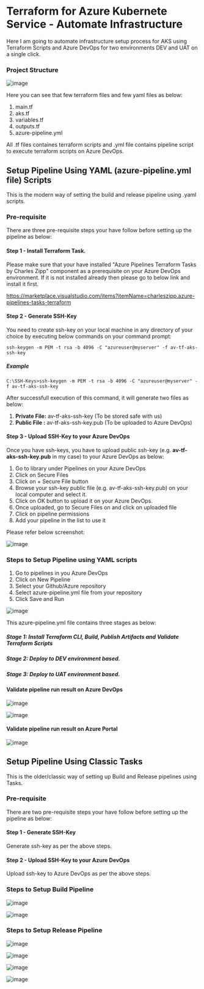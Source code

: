 # Terraform for Azure Kubernete Service - Automate Infrastructure
Here I am going to automate infrastructure setup process for AKS using Terraform Scripts and Azure DevOps for two environments DEV and UAT on a single click.

### Project Structure
![image](https://user-images.githubusercontent.com/84455469/130923865-df54c0cd-85a1-4562-a930-c1025e8601bc.png)

Here you can see that few terraform files and few yaml files as below:
1. main.tf
2. aks.tf
3. variables.tf
4. outputs.tf
5. azure-pipeline.yml

All .tf files containes terraform scripts and .yml file contains pipeline script to execute terraform scripts on Azure DevOps.

## Setup Pipeline Using YAML (azure-pipeline.yml file) Scripts
This is the modern way of setting the build and release pipeline using .yaml scripts.

### Pre-requisite
There are three pre-requisite steps your have follow before setting up the pipeline as below:

#### Step 1 - Install Terraform Task. 
Please make sure that your have installed "Azure Pipelines Terraform Tasks by Charles Zipp" component as a prerequisite on your Azure DevOps environment. If it is not installed already then please go to below link and install it first.

https://marketplace.visualstudio.com/items?itemName=charleszipp.azure-pipelines-tasks-terraform

#### Step 2 - Generate SSH-Key
You need to create ssh-key on your local machine in any directory of your choice by executing below commands on your command prompt:

```
ssh-keygen -m PEM -t rsa -b 4096 -C "azureuser@myserver" -f av-tf-aks-ssh-key
```
##### Example
```
C:\SSH-Keys>ssh-keygen -m PEM -t rsa -b 4096 -C "azureuser@myserver" -f av-tf-aks-ssh-key
```

After successfull execution of this command, it will generate two files as below:

1. <b>Private File:</b> av-tf-aks-ssh-key (To be stored safe with us)
2. <b>Public File :</b> av-tf-aks-ssh-key.pub (To be uploaded to Azure DevOps)

#### Step 3 - Upload SSH-Key to your Azure DevOps
Once you have ssh-keys, you have to upload public ssh-key (e.g. <b>av-tf-aks-ssh-key.pub</b> in my case) to your Azure DevOps as below:

1. Go to library under Pipelines on your Azure DevOps
2. Click on Secure Files
3. Click on + Secure File button
4. Browse your ssh-key public file (e.g. av-tf-aks-ssh-key.pub) on your local computer and select it.
5. Click on OK button to upload it on your Azure DevOps.
6. Once uploaded, go to Secure Files on and click on uploaded file
7. Click on pipeline permissions
8. Add your pipeline in the list to use it

Please refer below screenshot:

![image](https://user-images.githubusercontent.com/84455469/130929798-82aee4b4-20e2-485d-98d2-b1c1fb3d5158.png)

### Steps to Setup Pipeline using YAML scripts

1. Go to pipelines in you Azure DevOps 
2. Click on New Pipeline
3. Select your Github/Azure repository
4. Select azure-pipeline.yml file from your repository
5. Click Save and Run

![image](https://user-images.githubusercontent.com/84455469/130920833-e0990eeb-be72-4dcc-8964-9d22e6465907.png)

This azure-pipeline.yml file contains three stages as below:

##### Stage 1: Install Terraform CLI, Build, Publish Artifacts and Validate Terraform Scripts
##### Stage 2: Deploy to DEV environment based.
##### Stage 3: Deploy to UAT environment based.

#### Validate pipeline run result on Azure DevOps
![image](https://user-images.githubusercontent.com/84455469/130919106-bb1d64a9-804d-4a60-a1e2-cb37de09daf8.png)

![image](https://user-images.githubusercontent.com/84455469/130920226-14faf9d2-acf6-433c-992f-3a8256991817.png)

#### Validate pipeline run result on Azure Portal
![image](https://user-images.githubusercontent.com/84455469/130923545-dd282c9b-2c16-49c8-bb21-2503e4cb077f.png)


## Setup Pipeline Using Classic Tasks
This is the older/classic way of setting up Build and Release pipelines using Tasks.

### Pre-requisite
There are two pre-requisite steps your have follow before setting up the pipeline as below:

#### Step 1 - Generate SSH-Key
Generate ssh-key as per the above steps.

#### Step 2 - Upload SSH-Key to your Azure DevOps
Upload ssh-key to Azure DevOps as per the above steps.

### Steps to Setup Build Pipeline

![image](https://user-images.githubusercontent.com/84455469/130949356-2814f8f6-0e9b-4a84-80f8-45222c192836.png)

![image](https://user-images.githubusercontent.com/84455469/130950616-58f1685b-ca4f-4077-b218-159c77becad9.png)

### Steps to Setup Release Pipeline

![image](https://user-images.githubusercontent.com/84455469/130953011-453ed032-f517-4d67-b654-8b7626fbfd18.png)

![image](https://user-images.githubusercontent.com/84455469/130956256-586b2afd-2132-4aec-8718-63dd5213cca8.png)

![image](https://user-images.githubusercontent.com/84455469/130956764-eb2224e1-811a-4c22-b2cc-902f432fad14.png)

![image](https://user-images.githubusercontent.com/84455469/130957812-6e854596-8618-430f-870f-f3c2830c3337.png)
